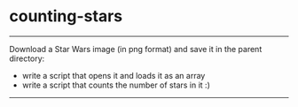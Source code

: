 # counting-stars

******

Download a Star Wars image (in png format) and save it in the parent directory:

* write a script that opens it and loads it as an array
* write a script that counts the number of stars in it :)

******